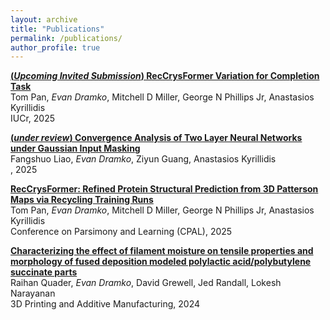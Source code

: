 ```yaml
---
layout: archive
title: "Publications"
permalink: /publications/
author_profile: true
---
```


[**(*Upcoming Invited Submission*) RecCrysFormer Variation for Completion Task**]()<br>
Tom Pan, *Evan Dramko*, Mitchell D Miller, George N Phillips Jr, Anastasios Kyrillidis<br>
IUCr, 2025<br>

[**(*under review*) Convergence Analysis of Two Layer Neural Networks under Gaussian Input Masking**]()<br>
Fangshuo Liao, *Evan Dramko*, Ziyun Guang, Anastasios Kyrillidis<br>
, 2025<br>


[**RecCrysFormer: Refined Protein Structural Prediction from 3D Patterson Maps via Recycling Training Runs**](https://scholar.google.com/citations?view_op=view_citation&hl=en&user=iKjv4W4AAAAJ&citation_for_view=iKjv4W4AAAAJ:u-x6o8ySG0sC)<br>
Tom Pan, *Evan Dramko*, Mitchell D Miller, George N Phillips Jr, Anastasios Kyrillidis<br>
Conference on Parsimony and Learning (CPAL), 2025<br>

[**Characterizing the effect of filament moisture on tensile properties and morphology of fused deposition modeled polylactic acid/polybutylene succinate parts**](https://scholar.google.com/citations?view_op=view_citation&hl=en&user=iKjv4W4AAAAJ&citation_for_view=iKjv4W4AAAAJ:u5HHmVD_uO8C)<br>
Raihan Quader, *Evan Dramko*, David Grewell, Jed Randall, Lokesh Narayanan<br>
3D Printing and Additive Manufacturing, 2024<br>

